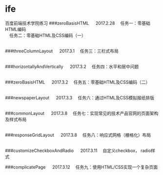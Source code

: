 # ife
百度前端技术学院练习
###zeroBasisHTML &emsp; 2017.2.28
&emsp;任务一：零基础HTML编码<br>
&emsp;任务二：零基础HTML及CSS编码（一）
<br><br>

###threeColumnLayout &emsp;  2017.3.1
&emsp;任务三：三栏式布局
<br><br>

###horizontallyAndVertically &emsp;  2017.3.2
&emsp;任务四：水平和居中问题
<br><br>

###zeroBasisHTML &emsp; 2017.3.2
&emsp;任务五：零基础HTML及CSS编码（二）
<br><br>

###newspaperLayout &emsp; 2017.3.3
&emsp;任务六：通过HTML及CSS模拟报纸排版
<br><br>

###commonLayout &emsp; 2017.3.8
&emsp;任务七：实现常见的技术产品官网的页面架构及样式布局
<br><br>

###responseGridLayout &emsp; 2017.3.8
&emsp;任务八：响应式网格（栅格化）布局
<br><br>

###customizeCheckboxAndRadio &emsp; 2017.3.11
&emsp;自定义checkbox， radio样式

###complicatePage &emsp; 2017.3.12
&emsp;任务九：使用HTML/CSS实现一个复杂页面